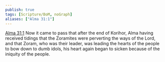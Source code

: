 ```yaml
---
publish: true
tags: [Scripture/BoM, noGraph]
aliases: ["Alma 31:1"]
---
```

[Alma 31:1](https://churchofjesuschrist.org/study/scriptures/bofm/alma/31?lang=eng&id=p1#p1) Now it came to pass that after the end of Korihor, Alma having received tidings that the Zoramites were perverting the ways of the Lord, and that Zoram, who was their leader, was leading the hearts of the people to bow down to dumb idols, his heart again began to sicken because of the iniquity of the people.
